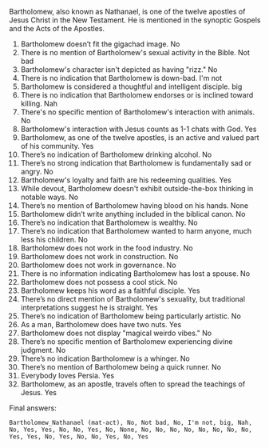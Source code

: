 Bartholomew, also known as Nathanael, is one of the twelve apostles of Jesus Christ in the New Testament. He is mentioned in the synoptic Gospels and the Acts of the Apostles.

1. Bartholomew doesn’t fit the gigachad image. No
2. There is no mention of Bartholomew's sexual activity in the Bible. Not bad
3. Bartholomew's character isn't depicted as having "rizz." No
4. There is no indication that Bartholomew is down-bad. I'm not
5. Bartholomew is considered a thoughtful and intelligent disciple. big
6. There is no indication that Bartholomew endorses or is inclined toward killing. Nah
7. There's no specific mention of Bartholomew's interaction with animals. No
8. Bartholomew's interaction with Jesus counts as 1-1 chats with God. Yes
9. Bartholomew, as one of the twelve apostles, is an active and valued part of his community. Yes
10. There’s no indication of Bartholomew drinking alcohol. No
11. There’s no strong indication that Bartholomew is fundamentally sad or angry. No
12. Bartholomew's loyalty and faith are his redeeming qualities. Yes
13. While devout, Bartholomew doesn't exhibit outside-the-box thinking in notable ways. No
14. There’s no mention of Bartholomew having blood on his hands. None
15. Bartholomew didn’t write anything included in the biblical canon. No
16. There’s no indication that Bartholomew is wealthy. No
17. There’s no indication that Bartholomew wanted to harm anyone, much less his children. No
18. Bartholomew does not work in the food industry. No
19. Bartholomew does not work in construction. No
20. Bartholomew does not work in governance. No
21. There is no information indicating Bartholomew has lost a spouse. No
22. Bartholomew does not possess a cool stick. No
23. Bartholomew keeps his word as a faithful disciple. Yes
24. There’s no direct mention of Bartholomew's sexuality, but traditional interpretations suggest he is straight. Yes
25. There’s no indication of Bartholomew being particularly artistic. No
26. As a man, Bartholomew does have two nuts. Yes
27. Bartholomew does not display "magical weirdo vibes." No
28. There’s no specific mention of Bartholomew experiencing divine judgment. No
29. There’s no indication Bartholomew is a whinger. No
30. There’s no mention of Bartholomew being a quick runner. No
31. Everybody loves Persia. Yes
32. Bartholomew, as an apostle, travels often to spread the teachings of Jesus. Yes

Final answers:

```Bartholomew_Nathanael (mat-act), No, Not bad, No, I'm not, big, Nah, No, Yes, Yes, No, No, Yes, No, None, No, No, No, No, No, No, No, No, Yes, Yes, No, Yes, No, No, Yes, No, Yes```